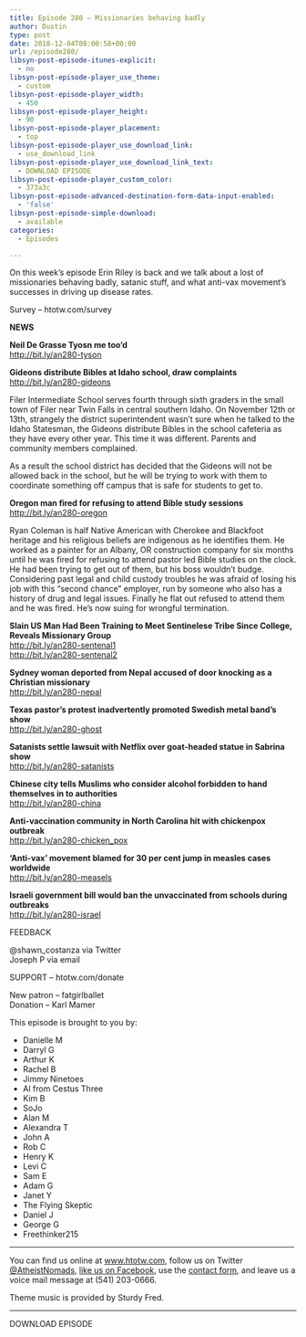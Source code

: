 ```yaml
---
title: Episode 280 – Missionaries behaving badly
author: Dustin
type: post
date: 2018-12-04T08:00:58+00:00
url: /episode280/
libsyn-post-episode-itunes-explicit:
  - no
libsyn-post-episode-player_use_theme:
  - custom
libsyn-post-episode-player_width:
  - 450
libsyn-post-episode-player_height:
  - 90
libsyn-post-episode-player_placement:
  - top
libsyn-post-episode-player_use_download_link:
  - use_download_link
libsyn-post-episode-player_use_download_link_text:
  - DOWNLOAD EPISODE
libsyn-post-episode-player_custom_color:
  - 373a3c
libsyn-post-episode-advanced-destination-form-data-input-enabled:
  - 'false'
libsyn-post-episode-simple-download:
  - available
categories:
  - Episodes

---
```

  
On this week&#8217;s episode Erin Riley is back and we talk about a lost of missionaries behaving badly, satanic stuff, and what anti-vax movement&#8217;s successes in driving up disease rates.

<!--more-->

Survey &#8211; htotw.com/survey

**NEWS**

**Neil De Grasse Tyosn me too’d**  
<a href="http://bit.ly/an280-tyson" target="_blank" rel="noopener">http://bit.ly/an280-tyson</a>

**Gideons distribute Bibles at Idaho school, draw complaints**  
<a href="http://bit.ly/an280-gideons" target="_blank" rel="noopener">http://bit.ly/an280-gideons</a>

Filer Intermediate School serves fourth through sixth graders in the small town of Filer near Twin Falls in central southern Idaho. On November 12th or 13th, strangely the district superintendent wasn’t sure when he talked to the Idaho Statesman, the Gideons distribute Bibles in the school cafeteria as they have every other year. This time it was different. Parents and community members complained.

As a result the school district has decided that the Gideons will not be allowed back in the school, but he will be trying to work with them to coordinate something off campus that is safe for students to get to.

**Oregon man fired for refusing to attend Bible study sessions**  
<a href="http://bit.ly/an280-oregon" target="_blank" rel="noopener">http://bit.ly/an280-oregon</a>

Ryan Coleman is half Native American with Cherokee and Blackfoot heritage and his religious beliefs are indigenous as he identifies them. He worked as a painter for an Albany, OR construction company for six months until he was fired for refusing to attend pastor led Bible studies on the clock. He had been trying to get out of them, but his boss wouldn’t budge. Considering past legal and child custody troubles he was afraid of losing his job with this “second chance” employer, run by someone who also has a history of drug and legal issues. Finally he flat out refused to attend them and he was fired. He’s now suing for wrongful termination.

**Slain US Man Had Been Training to Meet Sentinelese Tribe Since College, Reveals Missionary Group**  
<a href="http://bit.ly/an280-sentenal1" target="_blank" rel="noopener">http://bit.ly/an280-sentenal1</a>  
<a href="http://bit.ly/an280-sentenal2" target="_blank" rel="noopener">http://bit.ly/an280-sentenal2</a>

**Sydney woman deported from Nepal accused of door knocking as a Christian missionary**  
<a href="http://bit.ly/an280-nepal" target="_blank" rel="noopener">http://bit.ly/an280-nepal</a>

**Texas pastor&#8217;s protest inadvertently promoted Swedish metal band&#8217;s show**  
<a href="http://bit.ly/an280-ghost" target="_blank" rel="noopener">http://bit.ly/an280-ghost</a>

**Satanists settle lawsuit with Netflix over goat-headed statue in Sabrina show**  
<a href="http://bit.ly/an280-satanists" target="_blank" rel="noopener">http://bit.ly/an280-satanists</a>

**Chinese city tells Muslims who consider alcohol forbidden to hand themselves in to authorities**  
<a href="http://bit.ly/an280-china" target="_blank" rel="noopener">http://bit.ly/an280-china</a>

**Anti-vaccination community in North Carolina hit with chickenpox outbreak**  
<a href="http://bit.ly/an280-chicken_pox" target="_blank" rel="noopener">http://bit.ly/an280-chicken_pox</a>

**&#8216;Anti-vax&#8217; movement blamed for 30 per cent jump in measles cases worldwide**  
<a href="http://bit.ly/an280-measels" target="_blank" rel="noopener">http://bit.ly/an280-measels</a>

**Israeli government bill would ban the unvaccinated from schools during outbreaks**  
<a href="http://bit.ly/an280-israel" target="_blank" rel="noopener">http://bit.ly/an280-israel</a>

FEEDBACK

@shawn_costanza via Twitter  
Joseph P via email

SUPPORT &#8211; htotw.com/donate

New patron &#8211; fatgirlballet  
Donation &#8211; Karl Mamer

This episode is brought to you by:

  * Danielle M
  * Darryl G
  * Arthur K
  * Rachel B
  * Jimmy Ninetoes
  * Al from Cestus Three
  * Kim B
  * SoJo
  * Alan M
  * Alexandra T
  * John A
  * Rob C
  * Henry K
  * Levi C
  * Sam E
  * Adam G
  * Janet Y
  * The Flying Skeptic
  * Daniel J
  * George G
  * Freethinker215

<hr width="500" />

You can find us online at <a href="https://www.htotw.com/" target="_blank" rel="noopener">www.htotw.com</a>, follow us on Twitter <a href="https://twitter.com/AtheistNomads" target="_blank" rel="noopener">@AtheistNomads</a>, <a href="https://htotw.com/facebook" target="_blank" rel="noopener">like us on Facebook</a>, use the [contact form](https://htotw.com/contact), and leave us a voice mail message at (541) 203-0666.

Theme music is provided by Sturdy Fred.

<hr width="”500”" />

DOWNLOAD EPISODE